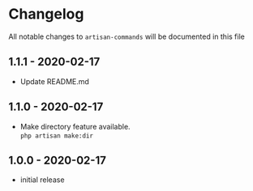 # Changelog

All notable changes to `artisan-commands` will be documented in this file

## 1.1.1 - 2020-02-17
- Update README.md

## 1.1.0 - 2020-02-17
- Make directory feature available. <br>
`php artisan make:dir`

## 1.0.0 - 2020-02-17
- initial release
